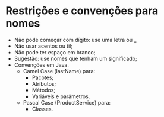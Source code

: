 # Restrições e convenções para nomes

- Não pode começar com dígito: use uma letra ou \_
- Não usar acentos ou til;
- Não pode ter espaço em branco;
- Sugestão: use nomes que tenham um significado;
- Convenções em Java.
  - Camel Case (lastName) para:
    - Pacotes;
    - Atributos;
    - Métodos;
    - Variáveis e parâmetros.
  - Pascal Case (ProductService) para:
    - Classes.
